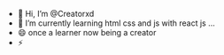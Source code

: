 - 👋 Hi, I’m @Creatorxd
- 🌱 I’m currently learning html css and js with react js ...
- 😄 once a learner now being a creator 
- ⚡ 

<!---
Creatorxd/Creatorxd is a ✨ special ✨ repository because its `README.md` (this file) appears on your GitHub profile.
You can click the Preview link to take a look at your changes.
--->
